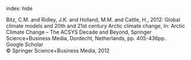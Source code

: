 index: hide

<div class="Citation">

  <div class="Citation-body">
    <div class="Citation-text">Bitz, C.M. and Ridley, J.K. and Holland, M.M. and Cattle, H., 2012: Global climate models and 20th and 21st century Arctic climate change, In: <span class="Article-bookTitle">Arctic Climate Change – The ACSYS Decade and Beyond, </span>Springer Science+Business Media, Dordecht, Netherlands, pp. 405-436pp.</div>
    <div class="Citation-links">
      <div class="CitationLink" data-href="https://scholar.google.com/scholar?q=Global+climate+models+and+20th+and+21st+century+Arctic+climate+change">
        <div class="CitationLink-icon CitationLink-Scholar"></div>
        <div class="CitationLink-text">Google Scholar</div>
      </div>
    </div>
  </div>
</div>


<div class="Citation-copy">
&copy; Springer Science+Business Media, 2012
</div>